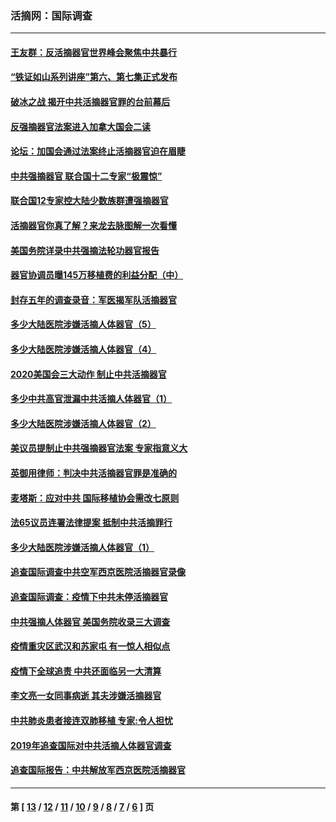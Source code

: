 ### 活摘网：国际调查
---
#### [王友群：反活摘器官世界峰会聚焦中共暴行](../../pages/nf5947/n13250738.md?10230430) 
#### [“铁证如山系列讲座”第六、第七集正式发布](../../pages/nf5947/n13106287.md?10230430) 
#### [破冰之战 揭开中共活摘器官罪的台前幕后](../../pages/nf5947/n13082457.md?10230430) 
#### [反强摘器官法案进入加拿大国会二读](../../pages/nf5947/n13033450.md?10230430) 
#### [论坛：加国会通过法案终止活摘器官迫在眉睫](../../pages/nf5947/n13029839.md?10230430) 
#### [中共强摘器官 联合国十二专家“极震惊”](../../pages/nf5947/n13024313.md?10230430) 
#### [联合国12专家控大陆少数族群遭强摘器官](../../pages/nf5947/n13023877.md?10230430) 
#### [活摘器官你真了解？来龙去脉图解一次看懂](../../pages/nf5947/n13013820.md?10230430) 
#### [美国务院详录中共强摘法轮功器官报告](../../pages/nf5947/n12944519.md?10230430) 
#### [器官协调员曝145万移植费的利益分配（中）](../../pages/nf5947/n12894547.md?10230430) 
#### [封存五年的调查录音：军医揭军队活摘器官](../../pages/nf5947/n12798692.md?10230430) 
#### [多少大陆医院涉嫌活摘人体器官（5）](../../pages/nf5947/n12768383.md?10230430) 
#### [多少大陆医院涉嫌活摘人体器官（4）](../../pages/nf5947/n12664434.md?10230430) 
#### [2020美国会三大动作 制止中共活摘器官](../../pages/nf5947/n12682004.md?10230430) 
#### [多少中共高官泄漏中共活摘人体器官（1）](../../pages/nf5947/n12671234.md?10230430) 
#### [多少大陆医院涉嫌活摘人体器官（2）](../../pages/nf5947/n12655589.md?10230430) 
#### [美议员提制止中共强摘器官法案 专家指意义大](../../pages/nf5947/n12630561.md?10230430) 
#### [英御用律师：判决中共活摘器官罪是准确的](../../pages/nf5947/n12580740.md?10230430) 
#### [麦塔斯：应对中共 国际移植协会需改七原则](../../pages/nf5947/n12514711.md?10230430) 
#### [法65议员连署法律提案 抵制中共活摘罪行](../../pages/nf5947/n12437047.md?10230430) 
#### [多少大陆医院涉嫌活摘人体器官（1）](../../pages/nf5947/n12414284.md?10230430) 
#### [追查国际调查中共空军西京医院活摘器官录像](../../pages/nf5947/n12348837.md?10230430) 
#### [追查国际调查：疫情下中共未停活摘器官](../../pages/nf5947/n12273415.md?10230430) 
#### [中共强摘人体器官 美国务院收录三大调查](../../pages/nf5947/n12181488.md?10230430) 
#### [疫情重灾区武汉和苏家屯 有一惊人相似点](../../pages/nf5947/n12150824.md?10230430) 
#### [疫情下全球追责 中共还面临另一大清算](../../pages/nf5947/n12070397.md?10230430) 
#### [李文亮一女同事病逝 其夫涉嫌活摘器官](../../pages/nf5947/n11957882.md?10230430) 
#### [中共肺炎患者接连双肺移植 专家:令人担忧](../../pages/nf5947/n11945516.md?10230430) 
#### [2019年追查国际对中共活摘人体器官调查](../../pages/nf5947/n11917733.md?10230430) 
#### [追查国际报告：中共解放军西京医院活摘器官](../../pages/nf5947/n11838359.md?10230430) 

---
#### 第 [ [13](./13.md?10230430) / [12](./12.md?10230430) / [11](./11.md?10230430) / [10](./10.md?10230430) / [9](./9.md?10230430) / [8](./8.md?10230430) / [7](./7.md?10230430) / [6](./6.md?10230430) ] 页
